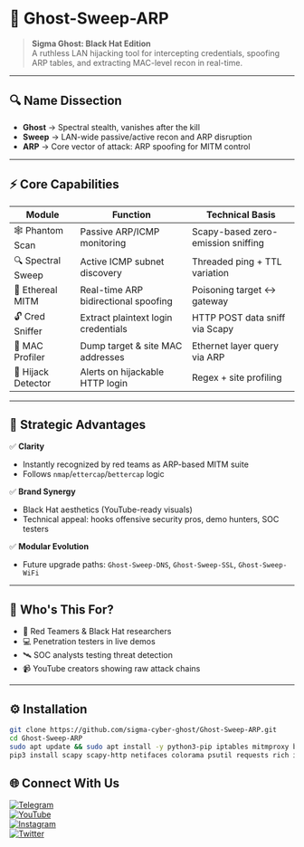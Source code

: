 # 👻 Ghost-Sweep-ARP

> **Sigma Ghost: Black Hat Edition**  
> A ruthless LAN hijacking tool for intercepting credentials, spoofing ARP tables, and extracting MAC-level recon in real-time.

---

## 🔍 Name Dissection

- **Ghost** → Spectral stealth, vanishes after the kill  
- **Sweep** → LAN-wide passive/active recon and ARP disruption  
- **ARP** → Core vector of attack: ARP spoofing for MITM control  

---

## ⚡ Core Capabilities

| Module            | Function                           | Technical Basis                     |
|-------------------|------------------------------------|-------------------------------------|
| 🕸 Phantom Scan     | Passive ARP/ICMP monitoring         | Scapy-based zero-emission sniffing  |
| 🔍 Spectral Sweep   | Active ICMP subnet discovery        | Threaded ping + TTL variation       |
| 👥 Ethereal MITM    | Real-time ARP bidirectional spoofing| Poisoning target ↔ gateway          |
| 🔓 Cred Sniffer     | Extract plaintext login credentials | HTTP POST data sniff via Scapy      |
| 🧬 MAC Profiler     | Dump target & site MAC addresses    | Ethernet layer query via ARP        |
| 🚨 Hijack Detector  | Alerts on hijackable HTTP login     | Regex + site profiling              |

---

## 🚀 Strategic Advantages

✅ **Clarity**  
- Instantly recognized by red teams as ARP-based MITM suite  
- Follows `nmap`/`ettercap`/`bettercap` logic  

✅ **Brand Synergy**  
- Black Hat aesthetics (YouTube-ready visuals)  
- Technical appeal: hooks offensive security pros, demo hunters, SOC testers  

✅ **Modular Evolution**  
- Future upgrade paths: `Ghost-Sweep-DNS`, `Ghost-Sweep-SSL`, `Ghost-Sweep-WiFi`

---

## 🎯 Who's This For?

- 🧠 Red Teamers & Black Hat researchers  
- 💻 Penetration testers in live demos  
- 🛰 SOC analysts testing threat detection  
- 📹 YouTube creators showing raw attack chains  

---

## ⚙️ Installation

```bash
git clone https://github.com/sigma-cyber-ghost/Ghost-Sweep-ARP.git
cd Ghost-Sweep-ARP
sudo apt update && sudo apt install -y python3-pip iptables mitmproxy bettercap
pip3 install scapy scapy-http netifaces colorama psutil requests rich iptables  mitmproxy

```
## 🌐 Connect With Us

[![Telegram](https://img.shields.io/badge/Telegram-Sigma_Ghost-blue?logo=telegram)](https://t.me/Sigma_Cyber_Ghost)  
[![YouTube](https://img.shields.io/badge/YouTube-Sigma_Ghost-red?logo=youtube)](https://www.youtube.com/@sigma_ghost_hacking)  
[![Instagram](https://img.shields.io/badge/Instagram-Safder_Khan-purple?logo=instagram)](https://www.instagram.com/safderkhan0800_/)  
[![Twitter](https://img.shields.io/badge/Twitter-@safderkhan0800_-1DA1F2?logo=twitter)](https://twitter.com/safderkhan0800_)
